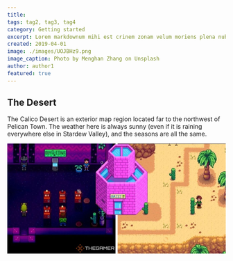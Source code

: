 ```yaml
---
title: 
tags: tag2, tag3, tag4
category: Getting started
excerpt: Lorem markdownum mihi est crinem zonam velum moriens plena nubila folio inde magis secrevit.
created: 2019-04-01
image: ./images/UOJBHz9.png
image_caption: Photo by Menghan Zhang on Unsplash
author: author1
featured: true
---
```


## The Desert

The Calico Desert is an exterior map region located far to the northwest of Pelican Town. The weather here is always sunny (even if it is raining everywhere else in Stardew Valley), and the seasons are all the same.


![Calico](./images/Stardew-Valley---A-Complete-Guide-To-The-Casino.jpg)

